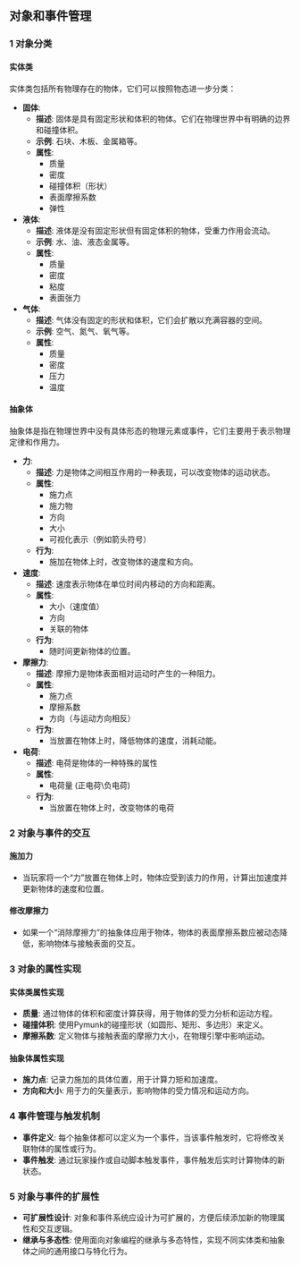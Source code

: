 ## 对象和事件管理

### 1 对象分类

#### 实体类
实体类包括所有物理存在的物体，它们可以按照物态进一步分类：
- **固体**: 
  - **描述**: 固体是具有固定形状和体积的物体。它们在物理世界中有明确的边界和碰撞体积。
  - **示例**: 石块、木板、金属箱等。
  - **属性**:
    - 质量
    - 密度
    - 碰撞体积（形状）
    - 表面摩擦系数
    - 弹性
- **液体**:
  - **描述**: 液体是没有固定形状但有固定体积的物体，受重力作用会流动。
  - **示例**: 水、油、液态金属等。
  - **属性**:
    - 质量
    - 密度
    - 粘度
    - 表面张力
- **气体**:
  - **描述**: 气体没有固定的形状和体积，它们会扩散以充满容器的空间。
  - **示例**: 空气、氮气、氧气等。
  - **属性**:
    - 质量
    - 密度
    - 压力
    - 温度

#### 抽象体
抽象体是指在物理世界中没有具体形态的物理元素或事件，它们主要用于表示物理定律和作用力。
- **力**:
  - **描述**: 力是物体之间相互作用的一种表现，可以改变物体的运动状态。
  - **属性**:
    - 施力点
    - 施力物
    - 方向
    - 大小
    - 可视化表示（例如箭头符号）
  - **行为**:
    - 施加在物体上时，改变物体的速度和方向。
- **速度**:
  - **描述**: 速度表示物体在单位时间内移动的方向和距离。
  - **属性**:
    - 大小（速度值）
    - 方向
    - 关联的物体
  - **行为**:
    - 随时间更新物体的位置。
- **摩擦力**:
  - **描述**: 摩擦力是物体表面相对运动时产生的一种阻力。
  - **属性**:
    - 施力点
    - 摩擦系数
    - 方向（与运动方向相反）
  - **行为**:
    - 当放置在物体上时，降低物体的速度，消耗动能。
- **电荷**:
  - **描述**: 电荷是物体的一种特殊的属性
  - **属性**:
    - 电荷量 (正电荷\负电荷)
  - **行为**:
    - 当放置在物体上时，改变物体的电荷

### 2 对象与事件的交互

#### 施加力
- 当玩家将一个“力”放置在物体上时，物体应受到该力的作用，计算出加速度并更新物体的速度和位置。

#### 修改摩擦力
- 如果一个“消除摩擦力”的抽象体应用于物体，物体的表面摩擦系数应被动态降低，影响物体与接触表面的交互。

### 3 对象的属性实现

#### 实体类属性实现
- **质量**: 通过物体的体积和密度计算获得，用于物体的受力分析和运动方程。
- **碰撞体积**: 使用Pymunk的碰撞形状（如圆形、矩形、多边形）来定义。
- **摩擦系数**: 定义物体与接触表面的摩擦力大小，在物理引擎中影响运动。

#### 抽象体属性实现
- **施力点**: 记录力施加的具体位置，用于计算力矩和加速度。
- **方向和大小**: 用于力的矢量表示，影响物体的受力情况和运动方向。

### 4 事件管理与触发机制

- **事件定义**: 每个抽象体都可以定义为一个事件，当该事件触发时，它将修改关联物体的属性或行为。
- **事件触发**: 通过玩家操作或自动脚本触发事件，事件触发后实时计算物体的新状态。

### 5 对象与事件的扩展性

- **可扩展性设计**: 对象和事件系统应设计为可扩展的，方便后续添加新的物理属性和交互逻辑。
- **继承与多态性**: 使用面向对象编程的继承与多态特性，实现不同实体类和抽象体之间的通用接口与特化行为。
